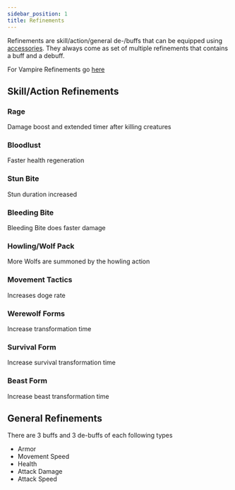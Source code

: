 ```yaml
---
sidebar_position: 1
title: Refinements
---
```


Refinements are skill/action/general de-/buffs that can be equipped using [accessories](./items.mdx#accessories). They always come as set of multiple refinements that contains a buff and a debuff.

For Vampire Refinements go [here](https://github.com/TeamLapen/Vampirism/wiki/Refinements)
## Skill/Action Refinements

### Rage
Damage boost and extended timer after killing creatures

### Bloodlust
Faster health regeneration

### Stun Bite
Stun duration increased

### Bleeding Bite
Bleeding Bite does faster damage

### Howling/Wolf Pack
More Wolfs are summoned by the howling action

### Movement Tactics
Increases doge rate

### Werewolf Forms
Increase transformation time

### Survival Form
Increase survival transformation time

### Beast Form
Increase beast transformation time

## General Refinements
There are 3 buffs and 3 de-buffs of each following types

- Armor
- Movement Speed
- Health
- Attack Damage
- Attack Speed

